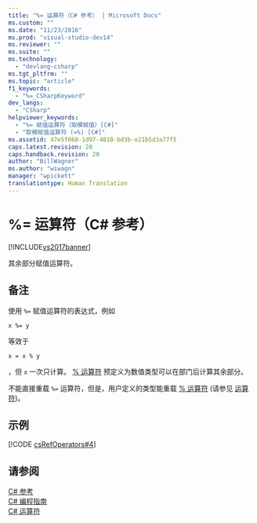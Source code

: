 ```yaml
---
title: "%= 运算符（C# 参考） | Microsoft Docs"
ms.custom: ""
ms.date: "11/23/2016"
ms.prod: "visual-studio-dev14"
ms.reviewer: ""
ms.suite: ""
ms.technology: 
  - "devlang-csharp"
ms.tgt_pltfrm: ""
ms.topic: "article"
f1_keywords: 
  - "%=_CSharpKeyword"
dev_langs: 
  - "CSharp"
helpviewer_keywords: 
  - "%= 赋值运算符（取模赋值）[C#]"
  - "取模赋值运算符 (=%) [C#]"
ms.assetid: 47e5f068-1d97-4010-bd3b-e21b5d3a77f5
caps.latest.revision: 20
caps.handback.revision: 20
author: "BillWagner"
ms.author: "wiwagn"
manager: "wpickett"
translationtype: Human Translation
---
```

# %= 运算符（C# 参考）
[!INCLUDE[vs2017banner](../../../csharp/includes/vs2017banner.md)]

其余部分赋值运算符。  
  
## 备注  
 使用 `%=` 赋值运算符的表达式，例如  
  
```  
x %= y  
```  
  
 等效于  
  
```  
x = x % y  
```  
  
 ，但 `x` 一次只计算。  [% 运算符](../../../csharp/language-reference/operators/modulus-operator.md) 预定义为数值类型可以在部门后计算其余部分。  
  
 不能直接重载 `%=` 运算符，但是，用户定义的类型能重载 [% 运算符](../../../csharp/language-reference/operators/modulus-operator.md) \(请参见 [运算符](../../../csharp/language-reference/keywords/operator.md)\)。  
  
## 示例  
 [!CODE [csRefOperators#4](../CodeSnippet/VS_Snippets_VBCSharp/csrefOperators#4)]  
  
## 请参阅  
 [C\# 参考](../../../csharp/language-reference/index.md)   
 [C\# 编程指南](../../../csharp/programming-guide/index.md)   
 [C\# 运算符](../../../csharp/language-reference/operators/index.md)